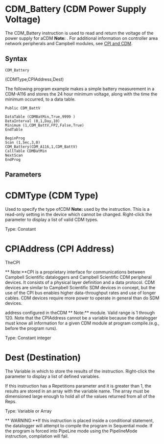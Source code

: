# CDM_Battery (CDM Power Supply Voltage)

The CDM_Battery instruction is used to read and return the voltage of the power supply for aCDM **Note:** . For additional information on controller area network peripherals and Campbell modules, see [CPI and CDM](https://www.campbellsci.com/news-cpi-cdm).

## Syntax

```
CDM_Battery
```

(CDMType,CPIAddress,Dest)

The following program example makes a simple battery measurement in a CDM-A116 and stores the 24 hour minimum voltage, along with the time the minimum occurred, to a data table.

```
Public CDM_BattV

DataTable (CDMBatMin,True,9999 )
DataInterval (0,1,Day,10)
Minimum (1,CDM_BattV,FP2,False,True)
EndTable

BeginProg
Scan (1,Sec,3,0)
CDM_Battery(CDM_A116,1,CDM_BattV)
CallTable CDMBatMin
NextScan
EndProg
```

## Parameters

# CDMType (CDM Type)

Used to specify the type ofCDM **Note:** used by the instruction. This is a read-only setting in the device which cannot be changed. Right-click the parameter to display a list of valid CDM types.

Type: Constant

# CPIAddress (CPI Address)

TheCPI

** Note:**CPI is a proprietary interface for communications between Campbell Scientific dataloggers and Campbell Scientific CDM peripheral devices. It consists of a physical layer definition and a data protocol. CDM devices are similar to Campbell Scientific SDM devices in concept, but the use of the CPI bus enables higher data-throughput rates and use of longer cables. CDM devices require more power to operate in general than do SDM devices.

address configured in theCDM ** Note:** module. Valid range is 1 through 120. Note that the CPIAddress cannot be a variable because the datalogger must know all information for a given CDM module at program compile.(e.g., before the program runs).

Type: Constant integer

# Dest (Destination)

The Variable in which to store the results of the instruction. Right-click the parameter to display a list of defined variables.

If this instruction has a Repetitions parameter and it is greater than 1, the results are stored in an array with the variable name. The array must be dimensioned large enough to hold all of the values returned from all of the Reps.

Type: Variable or Array

** WARNING:**If this instruction is placed inside a conditional statement, the datalogger will attempt to compile the program in Sequential mode. If the program is forced into PipeLine mode using the PipelineMode instruction, compilation will fail.
